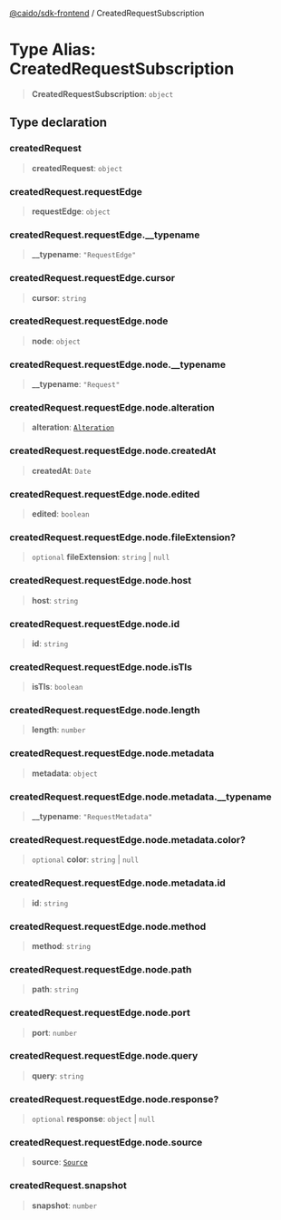 [@caido/sdk-frontend](../index.md) / CreatedRequestSubscription

# Type Alias: CreatedRequestSubscription

> **CreatedRequestSubscription**: `object`

## Type declaration

### createdRequest

> **createdRequest**: `object`

### createdRequest.requestEdge

> **requestEdge**: `object`

### createdRequest.requestEdge.\_\_typename

> **\_\_typename**: `"RequestEdge"`

### createdRequest.requestEdge.cursor

> **cursor**: `string`

### createdRequest.requestEdge.node

> **node**: `object`

### createdRequest.requestEdge.node.\_\_typename

> **\_\_typename**: `"Request"`

### createdRequest.requestEdge.node.alteration

> **alteration**: [`Alteration`](Alteration.md)

### createdRequest.requestEdge.node.createdAt

> **createdAt**: `Date`

### createdRequest.requestEdge.node.edited

> **edited**: `boolean`

### createdRequest.requestEdge.node.fileExtension?

> `optional` **fileExtension**: `string` \| `null`

### createdRequest.requestEdge.node.host

> **host**: `string`

### createdRequest.requestEdge.node.id

> **id**: `string`

### createdRequest.requestEdge.node.isTls

> **isTls**: `boolean`

### createdRequest.requestEdge.node.length

> **length**: `number`

### createdRequest.requestEdge.node.metadata

> **metadata**: `object`

### createdRequest.requestEdge.node.metadata.\_\_typename

> **\_\_typename**: `"RequestMetadata"`

### createdRequest.requestEdge.node.metadata.color?

> `optional` **color**: `string` \| `null`

### createdRequest.requestEdge.node.metadata.id

> **id**: `string`

### createdRequest.requestEdge.node.method

> **method**: `string`

### createdRequest.requestEdge.node.path

> **path**: `string`

### createdRequest.requestEdge.node.port

> **port**: `number`

### createdRequest.requestEdge.node.query

> **query**: `string`

### createdRequest.requestEdge.node.response?

> `optional` **response**: `object` \| `null`

### createdRequest.requestEdge.node.source

> **source**: [`Source`](Source.md)

### createdRequest.snapshot

> **snapshot**: `number`
